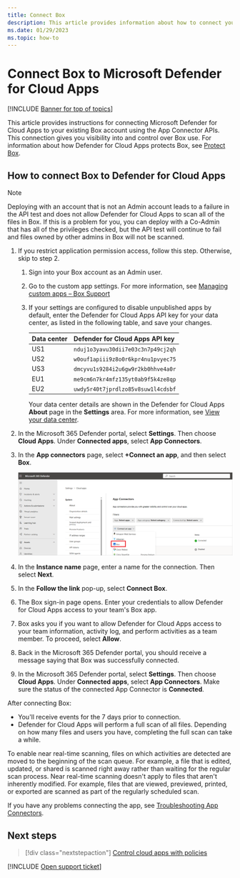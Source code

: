 ```yaml
---
title: Connect Box
description: This article provides information about how to connect your Box app to Defender for Cloud Apps using the API connector for visibility and control over use.
ms.date: 01/29/2023
ms.topic: how-to
---
```

# Connect Box to Microsoft Defender for Cloud Apps

[!INCLUDE [Banner for top of topics](includes/banner.md)]

This article provides instructions for connecting Microsoft Defender for Cloud Apps to your existing Box account using the App Connector APIs. This connection gives you visibility into and control over Box use. For information about how Defender for Cloud Apps protects Box, see [Protect Box](protect-box.md).

## How to connect Box to Defender for Cloud Apps

> [!NOTE]
> Deploying with an account that is not an Admin account leads to a failure in the API test and does not allow Defender for Cloud Apps to scan all of the files in Box. If this is a problem for you, you can deploy with a Co-Admin that has all of the privileges checked, but the API test will continue to fail and files owned by other admins in Box will not be scanned.

1. If you restrict application permission access, follow this step. Otherwise, skip to step 2.

    1.  Sign into your Box account as an Admin user.
    1.  Go to the custom app settings. For more information, see [Managing custom apps – Box Support](https://support.box.com/hc/en-us/articles/360044196653-Managing-custom-apps#:~:text=Open%20your%20Admin%20Console.%20In%20the%20left%20sidebar%2C,you%20want%20to%20enforce%2C%20click%20the%20slider%20button.)
    1.  If your settings are configured to disable unpublished apps by default, enter the Defender for Cloud Apps API key for your data center, as listed in the following table, and save your changes.

        | **Data center**<br> | **Defender for Cloud Apps API key**<br> |
        | --- | --- |
        | US1 | `nduj1o3yavu30dii7e03c3n7p49cj2qh` |
        | US2 | `w0ouf1apiii9z8o0r6kpr4nu1pvyec75` |
        | US3 | `dmcyvu1s9284i2u6gw9r2kb0hhve4a0r`|
        | EU1| `me9cm6n7kr4mfz135yt0ab9f5k4ze8qp` |
        | EU2 | `uwdy5r40t7jprdlzo85v8suw1l4cdsbf`|

        Your data center details are shown in the Defender for Cloud Apps **About** page in the **Settings** area. For more information, see [View your data center](network-requirements.md#view-your-data-center).

1. In the Microsoft 365 Defender portal, select **Settings**. Then choose **Cloud Apps**. Under **Connected apps**, select **App Connectors**.

1. In the **App connectors** page, select **+Connect an app**, and then select **Box**.

    ![Connect Box.](media/connect-box.png "Connect Box")

1. In the **Instance name** page, enter a name for the connection. Then select **Next**.

1. In the **Follow the link** pop-up, select **Connect Box**.

1. The Box sign-in page opens. Enter your credentials to allow Defender for Cloud Apps access to your team's Box app.

1. Box asks you if you want to allow Defender for Cloud Apps access to your team information, activity log, and perform activities as a team member. To proceed, select **Allow**.

1. Back in the Microsoft 365 Defender portal, you should receive a message saying that Box was successfully connected.

1. In the Microsoft 365 Defender portal, select **Settings**. Then choose **Cloud Apps**. Under **Connected apps**, select **App Connectors**. Make sure the status of the connected App Connector is **Connected**.

After connecting Box:

- You'll receive events for the 7 days prior to connection.
- Defender for Cloud Apps will perform a full scan of all files. Depending on how many files and users you have, completing the full scan can take a while.

To enable near real-time scanning, files on which activities are detected are moved to the beginning of the scan queue. For example, a file that is edited, updated, or shared is scanned right away rather than waiting for the regular scan process. Near real-time scanning doesn't apply to files that aren't inherently modified. For example, files that are viewed, previewed, printed, or exported are scanned as part of the regularly scheduled scan.

If you have any problems connecting the app, see [Troubleshooting App Connectors](troubleshooting-api-connectors-using-error-messages.md).

## Next steps

> [!div class="nextstepaction"]
> [Control cloud apps with policies](control-cloud-apps-with-policies.md)

[!INCLUDE [Open support ticket](includes/support.md)]
